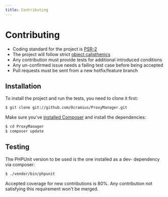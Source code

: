 ```yaml
---
title: Contributing
---
```


# Contributing

 * Coding standard for the project is [PSR-2](https://github.com/php-fig/fig-standards/blob/master/accepted/PSR-2-coding-style-guide.md)
 * The project will follow strict [object calisthenics](http://www.slideshare.net/guilhermeblanco/object-calisthenics-applied-to-php)
 * Any contribution must provide tests for additional introduced conditions
 * Any un-confirmed issue needs a failing test case before being accepted
 * Pull requests must be sent from a new hotfix/feature branch

## Installation

To install the project and run the tests, you need to clone it first:

```sh
$ git clone git://github.com/Ocramius/ProxyManager.git
```

Make sure you've [installed Composer](https://getcomposer.org/download/) and install the dependencies:

```sh
$ cd ProxyManager
$ composer update
```

## Testing

The PHPUnit version to be used is the one installed as a dev- dependency via composer:

```sh
$ ./vendor/bin/phpunit
```

Accepted coverage for new contributions is 80%. Any contribution not satisfying this requirement won't be merged.
